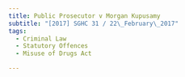```yaml
---
title: Public Prosecutor v Morgan Kupusamy 
subtitle: "[2017] SGHC 31 / 22\_February\_2017"
tags:
  - Criminal Law
  - Statutory Offences
  - Misuse of Drugs Act

---
```



